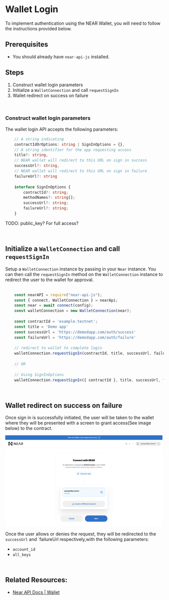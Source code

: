 Wallet Login
===

To implement authentication using the NEAR Wallet, you will need to follow the instructions provided below.

## Prerequisites
* You should already have `near-api-js` installed.

## Steps
1. Construct wallet login parameters
2. Initialize a `WalletConnection` and call `requestSignIn`
3. Wallet redirect on success on failure

<br/>

### Construct wallet login parameters
The wallet login API accepts the following parameters:

```typescript
    // A string indicating
    contractIdOrOptions: string | SignInOptions = {},
    // A string identifier for the app requesting access
    title?: string,
    // NEAR wallet will redirect to this URL on sign in success 
    successUrl?: string,
    // NEAR wallet will redirect to this URL on sign in failure 
    failureUrl?: string

    interface SignInOptions {
        contractId?: string;
        methodNames?: string[];
        successUrl?: string;
        failureUrl?: string;
    }
```

TODO: public_key? For full access?


<br/>

## Initialize a `WalletConnection` and call `requestSignIn`

Setup a `WalletConnection` instance by passing in your `Near` instance. You can then call the `requestSignIn` method on the `WalletConnection` instance to redirect the user to the wallet for approval. 

```typescript

    const nearAPI = require("near-api-js");
    const { connect, WalletConnection } = nearApi;
    const near = await connect(config);
    const walletConnection = new WalletConnection(near);

    const contractId = 'example.testnet';
    const title = 'Demo app'
    const successUrl = 'https://demodapp.com/auth/success'
    const failureUrl = 'https://demodapp.com/auth/failure'

    // redirect to wallet to complete login
    walletConnection.requestSignIn(contractId, title, successUrl, failureUrl);

    // OR

    // Using SignInOptions
    walletConnection.requestSignIn({ contractId }, title, successUrl, failureUrl);

```

<br/>

## Wallet redirect on success on failure
Once sign in is successfully initiated, the user will be taken to the wallet where they will be presented with a screen to grant access(See image below) to the contract.


<img src="./assets/login-request.png" width="500">

<br/>

Once the user allows or denies the request, they will be redirected to the `successUrl` and `failureUrl  respectively,with the following parameters:

* `account_id`
* `all_keys`


<br/>

## Related Resources:
* [Near API Docs | Wallet](https://docs.near.org/docs/api/naj-quick-reference#wallet)